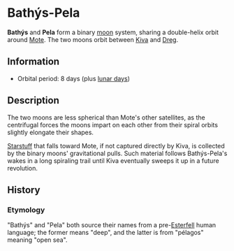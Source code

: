 # Bathýs-Pela

**Bathýs** and **Pela** form a binary [moon](moons-of-mote.md) system, sharing a double-helix orbit around [Mote](../mote.md). The two moons orbit between [Kiva](kiva.md) and [Dreg](dreg.md).

## Information

- Orbital period: 8 days (plus [lunar days](../../ch-3-stories-of-mote/timekeeping.md#lunar-day))

## Description

The two moons are less spherical than Mote's other satellites, as the centrifugal forces the moons impart on each other from their spiral orbits slightly elongate their shapes.

[Starstuff](../../ch-5-mote-treasures/starstuff.md) that falls toward Mote, if not captured directly by Kiva, is collected by the binary moons' gravitational pulls. Such material follows Bathýs-Pela's wakes in a long spiraling trail until Kiva eventually sweeps it up in a future revolution.

## History

### Etymology

"Bathýs" and "Pela" both source their names from a pre-[Esterfell](../esterfell/esterfell.md) human language; the former means "deep", and the latter is from "pélagos" meaning "open sea".

